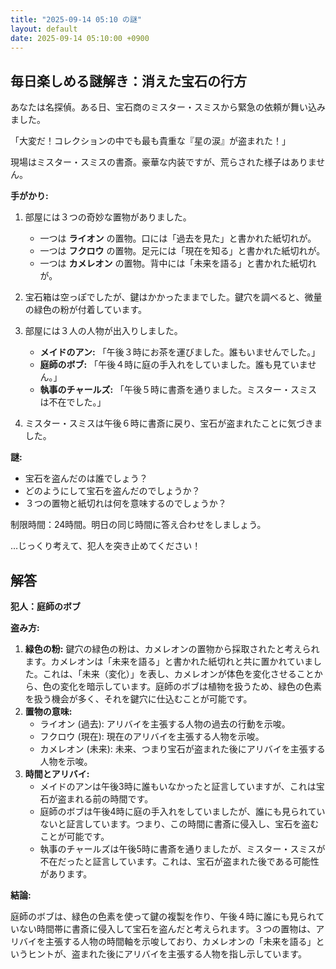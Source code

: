 ```yaml
---
title: "2025-09-14 05:10 の謎"
layout: default
date: 2025-09-14 05:10:00 +0900
---
```

## 毎日楽しめる謎解き：消えた宝石の行方

あなたは名探偵。ある日、宝石商のミスター・スミスから緊急の依頼が舞い込みました。

「大変だ！コレクションの中でも最も貴重な『星の涙』が盗まれた！」

現場はミスター・スミスの書斎。豪華な内装ですが、荒らされた様子はありません。

**手がかり:**

1.  部屋には３つの奇妙な置物がありました。
    *   一つは **ライオン** の置物。口には「過去を見た」と書かれた紙切れが。
    *   一つは **フクロウ** の置物。足元には「現在を知る」と書かれた紙切れが。
    *   一つは **カメレオン** の置物。背中には「未来を語る」と書かれた紙切れが。

2.  宝石箱は空っぽでしたが、鍵はかかったままでした。鍵穴を調べると、微量の緑色の粉が付着しています。

3.  部屋には３人の人物が出入りしました。
    *   **メイドのアン:** 「午後３時にお茶を運びました。誰もいませんでした。」
    *   **庭師のボブ:** 「午後４時に庭の手入れをしていました。誰も見ていません。」
    *   **執事のチャールズ:** 「午後５時に書斎を通りました。ミスター・スミスは不在でした。」

4.  ミスター・スミスは午後６時に書斎に戻り、宝石が盗まれたことに気づきました。

**謎:**

*   宝石を盗んだのは誰でしょう？
*   どのようにして宝石を盗んだのでしょうか？
*   ３つの置物と紙切れは何を意味するのでしょうか？

制限時間：24時間。明日の同じ時間に答え合わせをしましょう。

…じっくり考えて、犯人を突き止めてください！

## 解答

**犯人：庭師のボブ**

**盗み方:**

1.  **緑色の粉:** 鍵穴の緑色の粉は、カメレオンの置物から採取されたと考えられます。カメレオンは「未来を語る」と書かれた紙切れと共に置かれていました。これは、「未来（変化）」を表し、カメレオンが体色を変化させることから、色の変化を暗示しています。庭師のボブは植物を扱うため、緑色の色素を扱う機会が多く、それを鍵穴に仕込むことが可能です。
2.  **置物の意味:**
    *   ライオン (過去): アリバイを主張する人物の過去の行動を示唆。
    *   フクロウ (現在): 現在のアリバイを主張する人物を示唆。
    *   カメレオン (未来): 未来、つまり宝石が盗まれた後にアリバイを主張する人物を示唆。
3.  **時間とアリバイ:**
    *   メイドのアンは午後3時に誰もいなかったと証言していますが、これは宝石が盗まれる前の時間です。
    *   庭師のボブは午後4時に庭の手入れをしていましたが、誰にも見られていないと証言しています。つまり、この時間に書斎に侵入し、宝石を盗むことが可能です。
    *   執事のチャールズは午後5時に書斎を通りましたが、ミスター・スミスが不在だったと証言しています。これは、宝石が盗まれた後である可能性があります。

**結論:**

庭師のボブは、緑色の色素を使って鍵の複製を作り、午後４時に誰にも見られていない時間帯に書斎に侵入して宝石を盗んだと考えられます。３つの置物は、アリバイを主張する人物の時間軸を示唆しており、カメレオンの「未来を語る」というヒントが、盗まれた後にアリバイを主張する人物を指し示しています。
